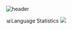 ![header](https://capsule-render.vercel.app/api?type=waving&color=gradient&height=300&section=header&text=Welcome!&desc=Nickelback's%20Github&fontSize=70)







📊Language Statistics
<img src="https://github-readme-stats.vercel.app/api/top-langs/?username=Nickelback53&layout=compact&theme=vue"/>



